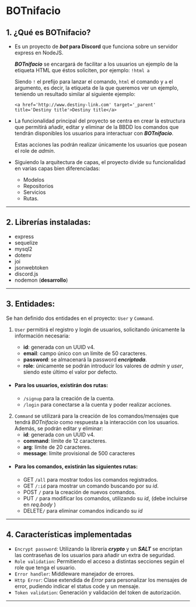 # BOTnifacio

## 1. ¿Qué es BOTnifacio?

- Es un proyecto de **_bot_ para Discord** que funciona sobre un servidor express en NodeJS.

  _**BOTnifacio**_ se encargará de facilitar a los usuarios un ejemplo de la etiqueta HTML que éstos soliciten, por ejemplo:
  `!html a`

  Siendo `!` el prefijo para lanzar el comando, `html` el comando y `a` el argumento, es decir, la etiqueta de la que queremos ver un ejemplo, teniendo un resultado similar al siguiente ejemplo:

  ```
  <a href='http://www.destiny-link.com' target='_parent' title='Destiny title'>Destiny title</a>
  ```

- La funcionalidad principal del proyecto se centra en crear la estructura que permitirá añadir, editar y eliminar de la BBDD los comandos que tendrán disponibles los usuarios para interactuar con **_BOTnifacio_**.

  Estas acciones las podrán realizar únicamente los usuarios que posean el role de _admin_.

- Siguiendo la arquitectura de capas, el proyecto divide su funcionalidad en varias capas bien diferenciadas:

  - Modelos
  - Repositorios
  - Servicios
  - Rutas.

---

## 2. Librerías instaladas:

- express
- sequelize
- mysql2
- dotenv
- joi
- jsonwebtoken
- discord.js
- nodemon (**desarrollo**)

---

## 3. Entidades:

Se han definido dos entidades en el proyecto: `User` y `Command`.

1.  `User` permitirá el registro y login de usuarios, solicitando únicamente la información necesaria:

    - **id**: generada con un UUID v4.
    - **email**: campo único con un límite de 50 caracteres.
    - **password**: se almacenará la password **_encriptada_**.
    - **role**: únicamente se podrán introducir los valores de _admin_ y _user_, siendo este último el valor por defecto.

- #### Para los usuarios, existirán dos rutas:
  - `/signup` para la creación de la cuenta.
  - `/login` para conectarse a la cuenta y poder realizar acciones.

2.  `Command` se utilizará para la creación de los comandos/mensajes que tendrá _BOTnifacio_ como respuesta a la interacción con los usuarios.
    Además, se podrán editar y eliminar:
    - **id**: generada con un UUID v4.
    - **command**: límite de 12 caracteres.
    - **arg**: límite de 20 caracteres.
    - **message**: límite provisional de 500 caracteres

- #### Para los comandos, existirán las siguientes rutas:
  - GET `/all` para mostrar todos los comandos registrados.
  - GET `/:id` para mostrar un comando buscando por su _id_.
  - POST `/` para la creación de nuevos comandos.
  - PUT `/` para modificar los comandos, utilizando su _id_, (debe incluirse en _req.body_ )
  - DELETE`/` para eliminar comandos indicando su _id_

---

## 4. Características implementadas

- `Encrypt password`: Utilizando la librería _**crypto**_ y un _**SALT**_ se encriptan las contraseñas de los usuarios para añadir un extra de seguridad.
- `Role validation`: Permitiendo el acceso a distintas secciones según el role que tenga el usuario.
- `Error handler`: Middleware manejador de errores.
- `Http Error`: Clase extendida de _Error_ para personalizar los mensajes de error, pudiendo indicar el status code y un mensaje.
- `Token validation`: Generación y validación del token de autorización.

---
